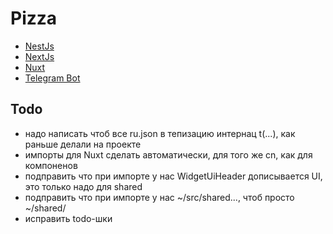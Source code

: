 # Pizza
- [NestJs](backend/README.md)
- [NextJs](frontend-nextjs/README.md)
- [Nuxt](frontend-nuxt/README.md)
- [Telegram Bot](telegram-bot/README.md)

## Todo
- надо написать чтоб все ru.json в тепизацию интернац t(...), как раньше делали на проекте
- импорты для Nuxt сделать автоматически, для того же cn, как для компоненов
- подправить что при импорте у нас WidgetUiHeader дописывается UI, это только надо для shared
- подправить что при импорте у нас ~/src/shared..., чтоб просто ~/shared/
- исправить todo-шки